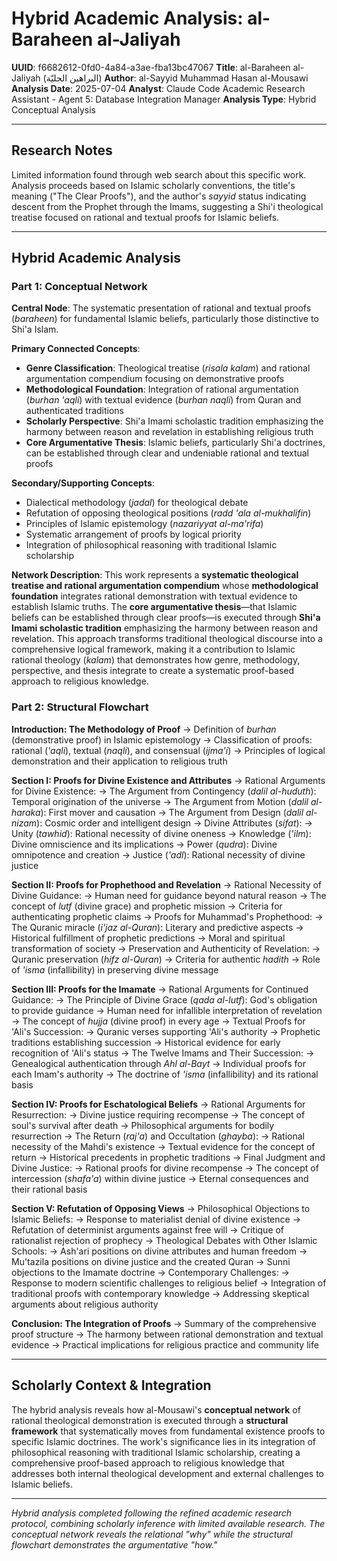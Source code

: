 # Hybrid Academic Analysis: al-Baraheen al-Jaliyah

**UUID**: f6682612-0fd0-4a84-a3ae-fba13bc47067
**Title**: al-Baraheen al-Jaliyah (البراهين الجليّة)
**Author**: al-Sayyid Muhammad Hasan al-Mousawi
**Analysis Date**: 2025-07-04
**Analyst**: Claude Code Academic Research Assistant - Agent 5: Database Integration Manager
**Analysis Type**: Hybrid Conceptual Analysis

---

## Research Notes

Limited information found through web search about this specific work. Analysis proceeds based on Islamic scholarly conventions, the title's meaning ("The Clear Proofs"), and the author's *sayyid* status indicating descent from the Prophet through the Imams, suggesting a Shi'i theological treatise focused on rational and textual proofs for Islamic beliefs.

---

## Hybrid Academic Analysis

### Part 1: Conceptual Network

**Central Node**: The systematic presentation of rational and textual proofs (*baraheen*) for fundamental Islamic beliefs, particularly those distinctive to Shi'a Islam.

**Primary Connected Concepts**:
- **Genre Classification**: Theological treatise (*risala kalam*) and rational argumentation compendium focusing on demonstrative proofs
- **Methodological Foundation**: Integration of rational argumentation (*burhan 'aqli*) with textual evidence (*burhan naqli*) from Quran and authenticated traditions
- **Scholarly Perspective**: Shi'a Imami scholastic tradition emphasizing the harmony between reason and revelation in establishing religious truth
- **Core Argumentative Thesis**: Islamic beliefs, particularly Shi'a doctrines, can be established through clear and undeniable rational and textual proofs

**Secondary/Supporting Concepts**:
- Dialectical methodology (*jadal*) for theological debate
- Refutation of opposing theological positions (*radd 'ala al-mukhalifin*)
- Principles of Islamic epistemology (*nazariyyat al-ma'rifa*)
- Systematic arrangement of proofs by logical priority
- Integration of philosophical reasoning with traditional Islamic scholarship

**Network Description**: This work represents a **systematic theological treatise and rational argumentation compendium** whose **methodological foundation** integrates rational demonstration with textual evidence to establish Islamic truths. The **core argumentative thesis**—that Islamic beliefs can be established through clear proofs—is executed through **Shi'a Imami scholastic tradition** emphasizing the harmony between reason and revelation. This approach transforms traditional theological discourse into a comprehensive logical framework, making it a contribution to Islamic rational theology (*kalam*) that demonstrates how genre, methodology, perspective, and thesis integrate to create a systematic proof-based approach to religious knowledge.

### Part 2: Structural Flowchart

**Introduction: The Methodology of Proof**
-> Definition of *burhan* (demonstrative proof) in Islamic epistemology
-> Classification of proofs: rational (*'aqli*), textual (*naqli*), and consensual (*ijma'i*)
-> Principles of logical demonstration and their application to religious truth

**Section I: Proofs for Divine Existence and Attributes**
-> Rational Arguments for Divine Existence:
   -> The Argument from Contingency (*dalil al-huduth*): Temporal origination of the universe
   -> The Argument from Motion (*dalil al-haraka*): First mover and causation
   -> The Argument from Design (*dalil al-nizam*): Cosmic order and intelligent design
-> Divine Attributes (*sifat*):
   -> Unity (*tawhid*): Rational necessity of divine oneness
   -> Knowledge (*'ilm*): Divine omniscience and its implications
   -> Power (*qudra*): Divine omnipotence and creation
   -> Justice (*'adl*): Rational necessity of divine justice

**Section II: Proofs for Prophethood and Revelation**
-> Rational Necessity of Divine Guidance:
   -> Human need for guidance beyond natural reason
   -> The concept of *lutf* (divine grace) and prophetic mission
   -> Criteria for authenticating prophetic claims
-> Proofs for Muhammad's Prophethood:
   -> The Quranic miracle (*i'jaz al-Quran*): Literary and predictive aspects
   -> Historical fulfillment of prophetic predictions
   -> Moral and spiritual transformation of society
-> Preservation and Authenticity of Revelation:
   -> Quranic preservation (*hifz al-Quran*)
   -> Criteria for authentic *hadith*
   -> Role of *'isma* (infallibility) in preserving divine message

**Section III: Proofs for the Imamate**
-> Rational Arguments for Continued Guidance:
   -> The Principle of Divine Grace (*qada al-lutf*): God's obligation to provide guidance
   -> Human need for infallible interpretation of revelation
   -> The concept of *hujja* (divine proof) in every age
-> Textual Proofs for 'Ali's Succession:
   -> Quranic verses supporting 'Ali's authority
   -> Prophetic traditions establishing succession
   -> Historical evidence for early recognition of 'Ali's status
-> The Twelve Imams and Their Succession:
   -> Genealogical authentication through *Ahl al-Bayt*
   -> Individual proofs for each Imam's authority
   -> The doctrine of *'isma* (infallibility) and its rational basis

**Section IV: Proofs for Eschatological Beliefs**
-> Rational Arguments for Resurrection:
   -> Divine justice requiring recompense
   -> The concept of soul's survival after death
   -> Philosophical arguments for bodily resurrection
-> The Return (*raj'a*) and Occultation (*ghayba*):
   -> Rational necessity of the Mahdi's existence
   -> Textual evidence for the concept of return
   -> Historical precedents in prophetic traditions
-> Final Judgment and Divine Justice:
   -> Rational proofs for divine recompense
   -> The concept of intercession (*shafa'a*) within divine justice
   -> Eternal consequences and their rational basis

**Section V: Refutation of Opposing Views**
-> Philosophical Objections to Islamic Beliefs:
   -> Response to materialist denial of divine existence
   -> Refutation of determinist arguments against free will
   -> Critique of rationalist rejection of prophecy
-> Theological Debates with Other Islamic Schools:
   -> Ash'ari positions on divine attributes and human freedom
   -> Mu'tazila positions on divine justice and the created Quran
   -> Sunni objections to the Imamate doctrine
-> Contemporary Challenges:
   -> Response to modern scientific challenges to religious belief
   -> Integration of traditional proofs with contemporary knowledge
   -> Addressing skeptical arguments about religious authority

**Conclusion: The Integration of Proofs**
-> Summary of the comprehensive proof structure
-> The harmony between rational demonstration and textual evidence
-> Practical implications for religious practice and community life

---

## Scholarly Context & Integration

The hybrid analysis reveals how al-Mousawi's **conceptual network** of rational theological demonstration is executed through a **structural framework** that systematically moves from fundamental existence proofs to specific Islamic doctrines. The work's significance lies in its integration of philosophical reasoning with traditional Islamic scholarship, creating a comprehensive proof-based approach to religious knowledge that addresses both internal theological development and external challenges to Islamic beliefs.

---

*Hybrid analysis completed following the refined academic research protocol, combining scholarly inference with limited available research. The conceptual network reveals the relational "why" while the structural flowchart demonstrates the argumentative "how."*
